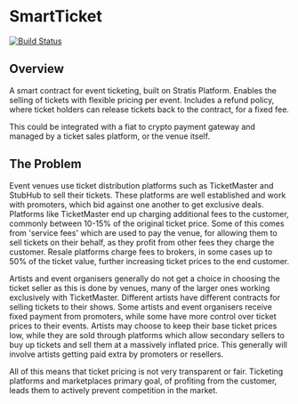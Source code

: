 # SmartTicket

[![Build Status](https://dev.azure.com/developmomentum/SmartTicket/_apis/build/status/drmathias.SmartTicket?branchName=master)](https://dev.azure.com/developmomentum/SmartTicket/_build/latest?definitionId=8&branchName=master)

## Overview

A smart contract for event ticketing, built on Stratis Platform. Enables the selling of tickets with flexible pricing per event. Includes a refund policy, where ticket holders can release tickets back to the contract, for a fixed fee.

This could be integrated with a fiat to crypto payment gateway and managed by a ticket sales platform, or the venue itself.

## The Problem

Event venues use ticket distribution platforms such as TicketMaster and StubHub to sell their tickets. These platforms are well established and work with promoters, which bid against one another to get exclusive deals. Platforms like TicketMaster end up charging additional fees to the customer, commonly between 10-15% of the original ticket price. Some of this comes from 'service fees' which are used to pay the venue, for allowing them to sell tickets on their behalf, as they profit from other fees they charge the customer. Resale platforms charge fees to brokers, in some cases up to 50% of the ticket value, further increasing ticket prices to the end customer. 

Artists and event organisers generally do not get a choice in choosing the ticket seller as this is done by venues, many of the larger ones working exclusively with TicketMaster. Different artists have different contracts for selling tickets to their shows. Some artists and event organisers receive fixed payment from promoters, while some have more control over ticket prices to their events. Artists may choose to keep their base ticket prices low, while they are sold through platforms which allow secondary sellers to buy up tickets and sell them at a massively inflated price. This generally will involve artists getting paid extra by promoters or resellers.

All of this means that ticket pricing is not very transparent or fair. Ticketing platforms and marketplaces primary goal, of profiting from the customer, leads them to actively prevent competition in the market.

